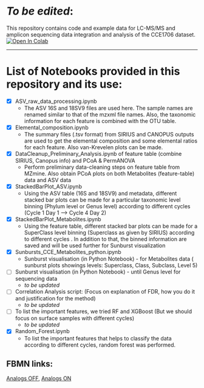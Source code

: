 # _To be edited_:

This repository contains code and example data for LC-MS/MS and amplicon sequencing data integration and analysis of the CCE1706 dataset.
[![Open In Colab](https://colab.research.google.com/assets/colab-badge.svg)](https://colab.research.google.com/github/Functional-Metabolomics-Lab/CCE_Data-Analysis/blob/main/)

---

# List of Notebooks provided in this repository and its use:
- [x] ASV_raw_data_processing.ipynb <br>
     - The ASV 16S and 18SV9 files are used here. The sample names are renamed similar to that of the mzxml file names. Also, the taxonomic information for each feature is combined with the OTU table.
- [x] Elemental_composition.ipynb <br>
     - The summary files (.tsv format) from SIRIUS and CANOPUS outputs are used to get the elemental composition and some elemental ratios for each feature. Also van-Krevelen plots can be made.
- [x] DataCleanup_Preliminary_Analysis.ipynb of feature table (combine SIRIUS, Canopus info) and PCoA & PermANOVA<br>
     - Perform preliminary data-cleaning steps on feature table from MZmine. Also obtain PCoA plots on both Metabolites (feature-table) data and ASV data
- [x] StackedBarPlot_ASV.ipynb <br>
     - Using the ASV table (16S and 18SV9) and metadata, different stacked bar plots can be made for a particular taxonomic level binning (Phylum level or Genus level) according to different cycles (Cycle 1 Day 1 --> Cycle 4 Day 2)
- [x] StackedBarPlot_Metabolites.ipynb <br>
     - Using the feature table, different stacked bar plots can be made for a SuperClass level binning (Superclass as given by SIRIUS) according to different cycles . In addition to that, the binned information are saved and will be used further for Sunburst visualization
- [x] Sunbursts_CCE_Metabolites_python.ipynb <br>
     - Sunburst visualisation (in Python Notebook) - for Metabolites data ( sunburst plots showings levels: Superclass, Class, Subclass, Level 5) 
- [ ] Sunburst visualisation (in Python Notebook) - until Genus level for sequencing data <br>
     - _to be updated_
- [ ] Correlation Analysis script: (Focus on explanation of FDR, how you do it and justification for the method)<br>
     - _to be updated_
- [ ] To list the important features, we tried RF and XGBoost (But we should focus on surface samples with different cycles) <br>
     - _to be updated_
- [x] Random_Forest.ipynb <br>
     - To list the important features that helps to classify the data according to different cycles, random forest was performed.

## FBMN links:
[Analogs OFF](https://gnps.ucsd.edu/ProteoSAFe/status.jsp?task=be9f2757d99148cc952bb5237096c7fd),
[Analogs ON](https://gnps.ucsd.edu/ProteoSAFe/status.jsp?task=9d10e569e4254990b26b655b45f6eba7#)
